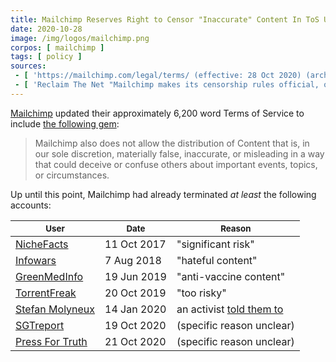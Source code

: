 ```yaml
---
title: Mailchimp Reserves Right to Censor "Inaccurate" Content In ToS Update
date: 2020-10-28
image: /img/logos/mailchimp.png
corpos: [ mailchimp ]
tags: [ policy ]
sources:
 - [ 'https://mailchimp.com/legal/terms/ (effective: 28 Oct 2020) (archived)', 'archive.is/spOEk' ]
 - [ 'Reclaim The Net "Mailchimp makes its censorship rules official, outlines right to ban users for “inaccurate” content" by Didi Rankovic (29 Oct 2020)', 'reclaimthenet.org/mailchimp-misinformation-censorship/' ]
---
```


[Mailchimp](/mailchimp/) updated their approximately 6,200 word Terms of
Service to include [the following gem](https://archive.is/spOEk#selection-2883.0-2883.230):

> Mailchimp also does not allow the distribution of Content that is, in our
> sole discretion, materially false, inaccurate, or misleading in a way that
> could deceive or confuse others about important events, topics, or
> circumstances.

Up until this point, Mailchimp had already terminated _at least_ the following
accounts:

| <small>User</small> | <small>Date</small> | <small>Reason</small>
|---|---|---|
| [NicheFacts](/e/mailchimp-bans-niche-facts/) | 11 Oct 2017 | "significant risk" |
| [Infowars](/e/mailchimp-linkedin-ban-infowars/) | 7 Aug 2018 | "hateful content" |
| [GreenMedInfo](/e/mailchimp-bans-greenmedinfo/) | 19 Jun 2019 | "anti-vaccine content" |
| [TorrentFreak](/e/mailchimp-bans-torrent-freak/) | 20 Oct 2019 | "too risky" |
| [Stefan Molyneux](/e/mailchimp-bans-stefan-molyneux/) | 14 Jan 2020 | an activist [told them to](https://archive.is/GE3n3) |
| [SGTreport](/e/mailchimp-bans-sgtreport/) | 19 Oct 2020 | (specific reason unclear) |
| [Press For Truth](/e/mailchimp-bans-press-for-truth/) | 21 Oct 2020 | (specific reason unclear) |
